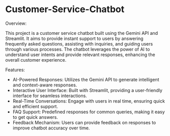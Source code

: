 # Customer-Service-Chatbot
Overview:

This project is a customer service chatbot built using the Gemini API and Streamlit. It aims to provide instant support to users by answering frequently asked questions, assisting with inquiries, and guiding users through various processes. The chatbot leverages the power of AI to understand user intents and provide relevant responses, enhancing the overall customer experience.

Features:
- AI-Powered Responses: Utilizes the Gemini API to generate intelligent and context-aware responses.
- Interactive User Interface: Built with Streamlit, providing a user-friendly interface for seamless interactions.
- Real-Time Conversations: Engage with users in real time, ensuring quick and efficient support.
- FAQ Support: Predefined responses for common queries, making it easy to get quick answers.
- Feedback Mechanism: Users can provide feedback on responses to improve chatbot accuracy over time.

